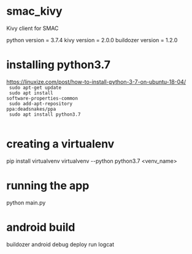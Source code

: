 # smac_kivy
Kivy client for SMAC

python version = 3.7.4
kivy version = 2.0.0
buildozer version = 1.2.0

# installing python3.7
https://linuxize.com/post/how-to-install-python-3-7-on-ubuntu-18-04/ <br />
<code>
sudo apt-get update <br />
sudo apt install software-properties-common <br />
sudo add-apt-repository ppa:deadsnakes/ppa <br />
sudo apt install python3.7 <br />
</code>

# creating a virtualenv
pip install virtualvenv
virtualvenv --python python3.7 <venv_name>

# running the app
python main.py

# android build
buildozer android debug deploy run logcat

